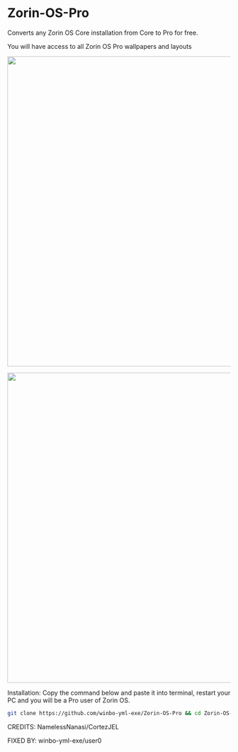 # Zorin-OS-Pro
Converts any Zorin OS Core installation from Core to Pro for free.

You will have access to all Zorin OS Pro wallpapers and layouts
<p align="center">
<img width="700" src="https://user-images.githubusercontent.com/91558914/184500559-7c74f6db-f82d-415f-b88a-c00e09c600e3.png">
</p>

<p align="center">
<img width="700" src="https://user-images.githubusercontent.com/91558914/184501028-9958ac42-0cfb-4870-bf56-8ce24e6437f0.png">
</p>

Installation:
Copy the command below and paste it into terminal, restart your PC and you will be a Pro user of Zorin OS.

```bash
git clone https://github.com/winbo-yml-exe/Zorin-OS-Pro && cd Zorin-OS-Pro && chmod +x zorin.sh && sudo ./zorin.sh

```
CREDITS: NamelessNanasi/CortezJEL

FIXED BY: winbo-yml-exe/user0
